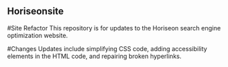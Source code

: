 ## Horiseonsite
#Site Refactor
This repository is for updates to the Horiseon search engine optimization website. 

#Changes
Updates include simplifying CSS code, adding accessibility elements in the HTML code, and repairing broken hyperlinks.
